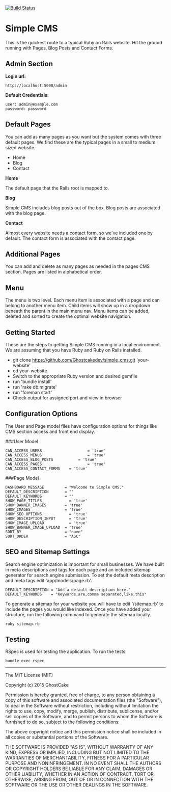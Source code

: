 [![Build Status](https://travis-ci.org/Ghostcakedev/simple_cms.svg?branch=master)](https://travis-ci.org/Ghostcakedev/simple_cms)

# Simple CMS

This is the quickest route to a typical Ruby on Rails website. Hit the ground running with Pages, Blog Posts and Contact Forms.

## Admin Section

**Login url:**
```
http://localhost:5000/admin
```


**Default Credentials:**
```
user: admin@example.com
password: password
```

## Default Pages

You can add as many pages as you want but the system comes with three default pages. We find these are the typical pages in a small to medium sized website.

*	Home
* Blog
* Contact

**Home**

The default page that the Rails root is mapped to.

**Blog**

Simple CMS includes blog posts out of the box. Blog posts are associated with the blog page.


**Contact**

Almost every website needs a contact form, so we've included one by default. The contact form is associated with the contact page.


## Additional Pages

You can add and delete as many pages as needed in the pages CMS section. Pages are listed in alphabetical order.


## Menu

The menu is two level. Each menu item is associated with a page and can belong to another menu item. Child items will show up in a dropdown beneath the parent in the main menu nav. Menu items can be added, deleted and sorted to create the optimal website navigation.


## Getting Started


These are the steps to getting Simple CMS running in a local environment. We are assuming that you have Ruby and Ruby on Rails installed.

* git clone https://github.com/Ghostcakedev/simple_cms.git 'your-website'
* cd your-website
* Switch to the appropriate Ruby version and desired gemfile
* run 'bundle install'
* run 'rake db:migrate'
* run 'foreman start'
* Check output for assigned port and view in browser

## Configuration Options

The User and Page model files have configuration options for things like CMS section access and front end display.

###User Model

```
CAN_ACCESS_USERS					= 'true'
CAN_ACCESS_MENUS					= 'true'
CAN_ACCESS_BLOG_POSTS			= 'true'
CAN_ACCESS_PAGES					= 'true'
CAN_ACCESS_CONTACT_FORMS	= 'true'
```

###Page Model

```
DASHBOARD_MESSAGE         = "Welcome to Simple CMS."
DEFAULT_DESCRIPTION       = ""
DEFAULT_KEYWORDS          = ""
SHOW_PAGE_TITLES	        = 'true'
SHOW_BANNER_IMAGES        = 'true'
SHOW_IMAGES               = 'true'
SHOW_SEO_OPTIONS     	    = 'true'
SHOW_DESCRIPTION_INPUT  	= 'true'
SHOW_IMAGE_UPLOAD       	= 'true'
SHOW_BANNER_IMAGE_UPLOAD  = 'true'
SORT_BY                   = "name"
SORT_ORDER                = "ASC"
```

## SEO and Sitemap Settings

Search engine optimization is important for small businesses. We have built in meta descriptions and tags for each page and an included sitemap generator for search engine submission. To set the default meta description and meta tags edit 'app/models/page.rb'.

```
DEFAULT_DESCRIPTION = "Add a default description here."
DEFAULT_KEYWORDS    = "Keywords,are,comma separated,like,this"
```

To generate a sitemap for your website you will have to edit '/sitemap.rb' to include the pages you would like indexed. Once you have added your structure, run the following command to generate the sitemap locally.

```
ruby sitemap.rb
```

## Testing

RSpec is used for testing the application. To run the tests:

```
bundle exec rspec
```

--------------------------------------------------------------------------------------

The MIT License (MIT)

Copyright (c) 2015 GhostCake

Permission is hereby granted, free of charge, to any person obtaining a copy
of this software and associated documentation files (the "Software"), to deal
in the Software without restriction, including without limitation the rights
to use, copy, modify, merge, publish, distribute, sublicense, and/or sell
copies of the Software, and to permit persons to whom the Software is
furnished to do so, subject to the following conditions:

The above copyright notice and this permission notice shall be included in
all copies or substantial portions of the Software.

THE SOFTWARE IS PROVIDED "AS IS", WITHOUT WARRANTY OF ANY KIND, EXPRESS OR
IMPLIED, INCLUDING BUT NOT LIMITED TO THE WARRANTIES OF MERCHANTABILITY,
FITNESS FOR A PARTICULAR PURPOSE AND NONINFRINGEMENT. IN NO EVENT SHALL THE
AUTHORS OR COPYRIGHT HOLDERS BE LIABLE FOR ANY CLAIM, DAMAGES OR OTHER
LIABILITY, WHETHER IN AN ACTION OF CONTRACT, TORT OR OTHERWISE, ARISING FROM,
OUT OF OR IN CONNECTION WITH THE SOFTWARE OR THE USE OR OTHER DEALINGS IN
THE SOFTWARE.
